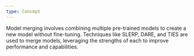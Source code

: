 ```yaml
---
type: Concept
---
```


Model merging involves combining multiple pre-trained models to create a new model without fine-tuning. Techniques like SLERP, DARE, and TIES are used to merge models, leveraging the strengths of each to improve performance and capabilities.